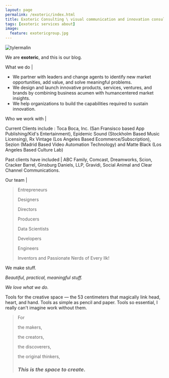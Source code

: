 ```yaml
---
layout: page
permalink: /exoteric/index.html
title: Exoteric Consulting \ visual communication and innovation consultancy
tags: [exoteric services about]
image:
  feature: exotericgroup.jpg
---
```


  <img src="{{ site.url }}/images/tyler.jpg" alt="tylermalin">


We are **exoteric**, and this is our blog.  

 What we do | 

+ We partner with leaders and change agents to identify new
market opportunities, add value, and solve meaningful problems.
+ We design and launch innovative products, services, ventures,
and brands by combining business acumen with humancentered
market insights.
+ We help organizations to build the capabilities required to
sustain innovation.

Who we work with | 

Current Clients include : Toca Boca, Inc. (San Fransisco based App Publishing/Kid's Entertainment), Epidemic Sound (Stockholm Based Music Licensing), Rx Vintage (Los Angeles Based Ecommerce/Subscription), Sezion (Madrid Based Video Automation Technology) and Matte Black (Los Angeles Based Culture Lab)

Past clients have included | ABC Family, Comcast, Dreamworks, Scion, Cracker Barrel, Ginsburg Daniels, LLP, Gravidi, Social Animal and Clear Channel Communications.

Our team |

>Entrepreneurs
>
>Designers
>
>Directors
>
>Producers
>
>Data Scientists
>
>Developers
>
>Engineers
>
>Inventors
and Passionate Nerds of Every Ilk!

We
make
stuff.


*Beautiful, practical, meaningful stuff.*



*We love what we do.*




Tools for the creative space — the 53 centimeters that magically link head, heart, and hand. Tools as simple as pencil and paper. Tools so essential, I  really can't imagine work without them.


> For
>
> the makers,
> 
> the creators,
> 
> the discoverers,
> 
> the original thinkers,
> 
> ### *This is the space to create.* ###